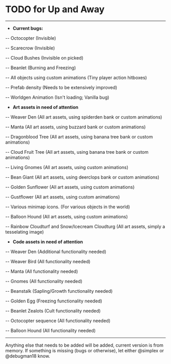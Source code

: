 # TODO for Up and Away
__________

- **Current bugs:**

-- Octocopter (Invisible)

-- Scarecrow (Invisible)

-- Cloud Bushes (Invisible on picked)

-- Beanlet (Burning and Freezing)

-- All objects using custom animations (Tiny player action hitboxes)

-- Prefab density (Needs to be extensively improved)

-- Worldgen Animation (Isn't loading; Vanilla bug)

- **Art assets in need of attention**

-- Weaver Den (All art assets, using spiderden bank or custom animations)

-- Manta (All art assets, using buzzard bank or custom animations)

-- Dragonblood Tree (All art assets, using banana tree bank or custom animations)

-- Cloud Fruit Tree (All art assets, using banana tree bank or custom animations)

-- Living Gnomes (All art assets, using custom animations)

-- Bean Giant (All art assets, using deerclops bank or custom animations)

-- Golden Sunflower (All art assets, using custom animations)

-- Gustflower (All art assets, using custom animations)

-- Various minimap icons. (For various objects in the world)

-- Balloon Hound (All art assets, using custom animations)

-- Rainbow Cloudturf and Snow/Icecream Cloudturg (All art assets, simply a tesselating image)

- **Code assets in need of attention**

-- Weaver Den (Additional functionality needed)

-- Weaver Bird (All functionality needed)

-- Manta (All functionality needed)

-- Gnomes (All functionality needed)

-- Beanstalk (Sapling/Growth functionality needed)

-- Golden Egg (Freezing functionality needed)

-- Beanlet Zealots (Cult functionality needed)

-- Octocopter sequence (All functionality needed)

-- Balloon Hound (All functionality needed)
__________________

Anything else that needs to be added will be added, current version is from memory. 
If something is missing (bugs or otherwise), let either @simplex or @debugman18 know.

